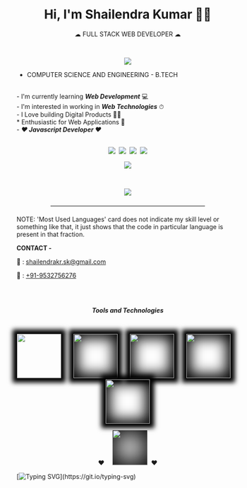 <h1 align="center">Hi, I'm Shailendra Kumar 👨‍💼</h1>
<p align="center">☁&nbsp;FULL STACK WEB DEVELOPER&nbsp;☁</p>
<br>

<p align="center"><img src="https://raw.githubusercontent.com/develover-sk/develover-sk/main/shailendrakrsk-HackerRank-updated.png"></p>

- COMPUTER SCIENCE AND ENGINEERING - B.TECH
<br>
- I'm currently learning <strong><i>Web Development</i></strong> 💻
<br>
- I'm interested in working in <strong><i>Web Technologies</i></strong> ⏱
<br>
- I Love building Digital Products 💬🔗
<br>
* Enthusiastic for Web Applications 💓
<br>
- <strong><i>❤️ Javascript Developer ❤️</i></strong>
<br><br>

<p align="center"><a href="https://www.linkedin.com/in/shailendrakrsk/"><img src="https://cdn2.iconfinder.com/data/icons/social-media-2285/512/1_Linkedin_unofficial_colored_svg-48.png"></a>&nbsp;&nbsp;<a href="https://www.facebook.com/shailendrakr.sk"><img src="https://cdn0.iconfinder.com/data/icons/social-flat-rounded-rects/512/facebook-48.png"></a>&nbsp;&nbsp;<a href="https://www.instagram.com/shailendrakrsk"><img src="https://cdn2.iconfinder.com/data/icons/social-media-applications/64/social_media_applications_3-instagram-48.png"></a>&nbsp;&nbsp;<a href="https://www.twitter.com/shailendrakrsk_"><img src="https://cdn2.iconfinder.com/data/icons/social-media-2285/512/1_Twitter3_colored_svg-48.png"></a></p>


<p align="center"><a href="https://github.com/develover-sk/github-readme-stats">
  <img align="center" src="https://github-readme-stats.vercel.app/api?username=develover-sk&show_icons=true&count_private=true&theme=dracula" />
</a></p>
<br>
<p align="center"><a href="https://github.com/develover-sk/convoychat">
  <img align="center" src="https://github-readme-stats.vercel.app/api/top-langs/?username=develover-sk&layout=compact" />
</a></p>

<p align="center">—————————————————————————</p>

NOTE: 'Most Used Languages' card does not indicate my skill level or something like that, it just shows that the code in particular language is present in that fraction.

  

<p><b>CONTACT -</b></p>
<p>📧 : <a href="mailto:shailendrakr.sk@gmail.com">shailendrakr.sk@gmail.com</a></p>
<p>📲 : <a href="tel:9532756276">+91-9532756276</a></p>

<br>
<br>

<p align="center"><strong><i>Tools and Technologies</i></strong></p>
<br>
<p align="center"><img style="box-shadow:0 0 10px 10px black; margin-right:10px" src="https://media.giphy.com/media/IdyAQJVN2kVPNUrojM/giphy.gif" width="100px"/>&nbsp;&nbsp;<img style="box-shadow:0 0 10px 10px black, inset 0 0 30px 10px black; margin-left:10px; margin-right:10px;" src="https://media.giphy.com/media/XAxylRMCdpbEWUAvr8/giphy.gif" width="100px"/>&nbsp;&nbsp;<img style="box-shadow:0 0 10px 10px black, inset 0 0 30px 10px black; margin-left:10px; margin-right:10px;" src="https://media.giphy.com/media/fsEaZldNC8A1PJ3mwp/giphy.gif" width="100px"/>&nbsp;&nbsp;<img style="box-shadow:0 0 10px 10px black, inset 0 0 30px 10px black; margin-left:10px; margin-right:10px;" src="https://media.giphy.com/media/ln7z2eWriiQAllfVcn/giphy.gif" width="100px"/>&nbsp;&nbsp;<img style="box-shadow:0 0 10px 10px black, inset 0 0 30px 10px black; margin-left:10px; margin-right:10px;" src="https://media.giphy.com/media/KzJkzjggfGN5Py6nkT/giphy.gif" width="100px"/></p>
   
<p align="center">❤️&nbsp;&nbsp;<img style="box-shadow: inset 0 0 50px 10px black; margin-left:10px;" src="https://media.giphy.com/media/jRf4JCqluUqIV8AfLm/giphy.gif" height="80px"/>&nbsp;&nbsp;❤️</p>
  
  
  
[![Typing SVG](https://readme-typing-svg.herokuapp.com?font=&color=FF0037&size=30&center=true&vCenter=true&lines=Nice+to+meet+you!)](https://git.io/typing-svg)
 

